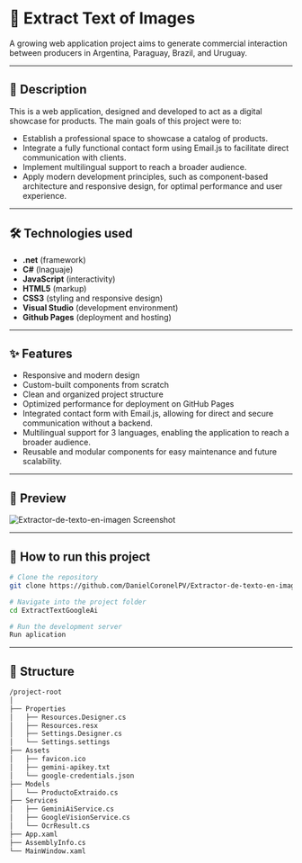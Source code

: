 # 💼 Extract Text of Images

A growing web application project aims to generate commercial interaction between producers in Argentina, Paraguay, Brazil, and Uruguay. 

---

## 📌 Description
This is a web application, designed and developed to act as a digital showcase for products.
The main goals of this project were to:
- Establish a professional space to showcase a catalog of products.
- Integrate a fully functional contact form using Email.js to facilitate direct communication with clients.
- Implement multilingual support to reach a broader audience.
- Apply modern development principles, such as component-based architecture and responsive design, for optimal performance and user experience.

---

## 🛠 Technologies used
- **.net** (framework)
- **C#** (lnaguaje)
- **JavaScript** (interactivity)  
- **HTML5** (markup)  
- **CSS3** (styling and responsive design)  
- **Visual Studio** (development environment)  
- **Github Pages** (deployment and hosting)  

---

## ✨ Features
- Responsive and modern design
- Custom-built components from scratch
- Clean and organized project structure
- Optimized performance for deployment on GitHub Pages
- Integrated contact form with Email.js, allowing for direct and secure communication without a backend.
- Multilingual support for 3 languages, enabling the application to reach a broader audience.
- Reusable and modular components for easy maintenance and future scalability.

---

## 📸 Preview
![Extractor-de-texto-en-imagen Screenshot](wwwroot/assets/ScreenshotExtractText.png)

---

## 🚀 How to run this project
```bash
# Clone the repository
git clone https://github.com/DanielCoronelPV/Extractor-de-texto-en-imagen.git

# Navigate into the project folder
cd ExtractTextGoogleAi

# Run the development server
Run aplication
```

---

## 📁 Structure
```bash
/project-root
│
├── Properties
│   ├── Resources.Designer.cs
│   ├── Resources.resx
│   ├── Settings.Designer.cs
│   └── Settings.settings
├── Assets
│   ├── favicon.ico
│   ├── gemini-apikey.txt
│   └── google-credentials.json
├── Models
│   └── ProductoExtraido.cs
├── Services
│   ├── GeminiAiService.cs
│   ├── GoogleVisionService.cs
│   └── OcrResult.cs
├── App.xaml
├── AssemblyInfo.cs
└── MainWindow.xaml
```
